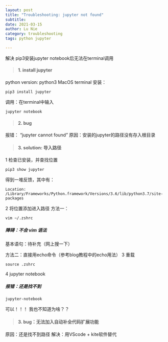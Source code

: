 ```yaml
---
layout: post
title: "Troubleshooting: jupyter not found"
subtitle: 
date: 2021-03-15
author: Lu Nie 
category: troubleshooting
tags: python jupyter

---
```

解决 pip3安装jupyter notebook后无法在terminal调用




> #### 1. install jupyter 
python version: python3
MacOS terminal 
安装：
```
pip3 install jupyter 
```
调用：在terminal中输入
```
jupyter notebook
```
> #### 2. bug 
报错：
“jupyter cannot found” 
原因：安装的jupyter的路径没有存入根目录

> #### 3. solution: 导入路径
1 检查已安装，并查找位置
```
pip3 show jupyter
```
得到一堆反馈，其中有：
```
Location: /Library/Frameworks/Python.framework/Versions/3.6/lib/python3.7/site-packages
```
2 将位置添加进入路径
方法一：
```
vim ~/.zshrc
```
##### 障碍：不会 vim 语法
基本语句：待补充（网上搜一下）

方法二：直接用echo命令（参考blog教程中的echo用法）
3 重载
```
source .zshrc 
```
4 jupyter notebook 
##### 报错：还是找不到
```
jupyter-notebook
```
可以！！！ 
我也不知道为啥？？ 

> #### 3. bug：无法加入自动补全代码扩展功能
原因：还是找不到路径
解决：用VScode + kite软件替代


